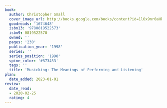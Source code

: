 ```yaml
---
book:
  author: Christopher Small
  cover_image_url: http://books.google.com/books/content?id=1lOx9nr0aHkC&printsec=frontcover&img=1&zoom=1&edge=curl&source=gbs_api
  goodreads: '1674648'
  isbn13: '9780819522573'
  isbn9: 0819522570
  owned: ''
  pages: '230'
  publication_year: '1998'
  series: ''
  series_position: '1998'
  spine_color: '#873433'
  tags: ''
  title: 'Musicking: The Meanings of Performing and Listening'
plan:
  date_added: 2023-01-01
review:
  date_read:
  - 2020-02-25
  rating: 4
---
```

